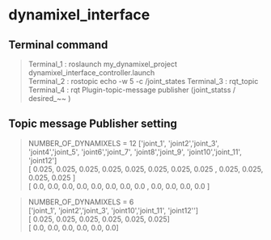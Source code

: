 # dynamixel_interface

##  Terminal command
>Terminal_1 :   roslaunch my_dynamixel_project dynamixel_interface_controller.launch   
  Terminal_2 :   rostopic echo -w 5 -c /joint_states 
  Terminal_3 :   rqt_topic  
  Terminal_4 :   rqt Plugin-topic-message publisher (joint_statss / desired_~~ )  

## Topic message Publisher setting  
>NUMBER_OF_DYNAMIXELS = 12
['joint_1', 'joint2','joint_3', 'joint4','joint_5', 'joint6','joint_7', 'joint8','joint_9', 'joint10','joint_11', 'joint12']  
[ 0.025, 0.025, 0.025, 0.025, 0.025, 0.025, 0.025, 0.025 , 0.025, 0.025, 0.025, 0.025 ]  
[ 0.0, 0.0, 0.0, 0.0, 0.0, 0.0, 0.0, 0.0 , 0.0, 0.0, 0.0, 0.0 ]  



>NUMBER_OF_DYNAMIXELS = 6  
['joint_1', 'joint2','joint_3', 'joint10','joint_11', 'joint12'']  
[ 0.025, 0.025, 0.025, 0.025, 0.025, 0.025]  
[ 0.0, 0.0, 0.0, 0.0, 0.0, 0.0]  

